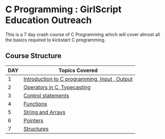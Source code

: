 # C Programming : GirlScript Education Outreach

This is a 7 day crash course of C Programming which will cover almost all the basics required to kickstart C programming.

## Course Structure

DAY | Topics Covered 
--- | --- 
1 | [Introduction to C programming, Input , Output](DAY%201/Readme_of_day1.html) 
2 | [Operators in C, Typecasting](Day%202/readme_of_day2.html) 
3 | [Control statements](Day%203/Readme_of_day3.html) 
4 | [Functions](Day%204/Readme_of_day4.html) 
5 | [String and Arrays](Day%205/readme_of_day5.html) 
6 | [Pointers ](Day%206/Readme_of_day6.html)  
7 | [Structures]() 

